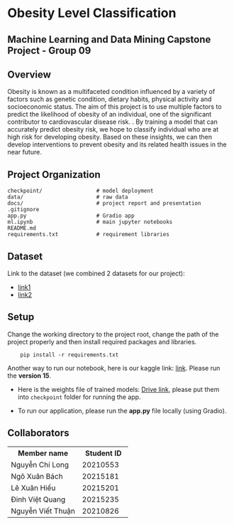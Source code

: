 # Obesity Level Classification
**Machine Learning and Data Mining Capstone Project - Group 09**
---
## Overview
Obesity is known as a multifaceted condition influenced by a variety of factors such as genetic condition, dietary habits, physical activity and socioeconomic status. The aim of this project is to use multiple factors to predict the likelihood of obesity of an individual, one of the significant contributor to cardiovascular disease risk. . By training a model that can accurately predict obesity risk, we hope to classify individual who are at high risk for developing obesity. Based on these insights, we can then develop interventions to prevent obesity and its related health issues in the near future.

## Project Organization

```
checkpoint/                 # model deployment
data/                       # raw data
docs/                       # project report and presentation
.gitignore
app.py                      # Gradio app
ml.ipynb                    # main jupyter notebooks
README.md 
requirements.txt            # requirement libraries
```

## Dataset
Link to the dataset (we combined 2 datasets for our project): 
- [link1](https://www.kaggle.com/datasets/aravindpcoder/obesity-or-cvd-risk-classifyregressorcluster)
- [link2](https://www.kaggle.com/competitions/playground-series-s4e2)

## Setup
Change the working directory to the project root, change the path of the project properly and then install required packages and libraries.
```
    pip install -r requirements.txt
```
Another way to run our notebook, here is our kaggle link: 
[link](https://www.kaggle.com/code/longnguyenchi/ml-project-obesity-prediction-new?scriptVersionId=180279079). Please run the **version 15**.

- Here is the weights file of trained models: [Drive link](https://drive.google.com/drive/folders/1worhoKR1yqKxL1WmZLZVbEBJaqYJAzIw?usp=sharing), please put them into `checkpoint` folder for running the app.

- To run our application, please run the **app.py** file locally (using Gradio).
## Collaborators
<table>
    <tbody>
        <tr>
            <th align="center">Member name</th>
            <th align="center">Student ID</th>
        </tr>
        <tr>
            <td>Nguyễn Chí Long</td>
            <td align="center"> 20210553&nbsp;&nbsp;&nbsp;</td>
        </tr>
        <tr>
            <td>Ngô Xuân Bách</td>
            <td align="center"> 20215181&nbsp;&nbsp;&nbsp;</td>
        </tr>
        <tr>
            <td>Lê Xuân Hiếu</td>
            <td align="center"> 20215201&nbsp;&nbsp;&nbsp;</td>
        </tr>
        <tr>
            <td>Đinh Việt Quang</td>
            <td align="center"> 20215235&nbsp;&nbsp;&nbsp;</td>
        </tr>
        <tr>
            <td>Nguyễn Viết Thuận</td>
            <td align="center"> 20210826&nbsp;&nbsp;&nbsp;</td>
        </tr>
    </tbody>
</table>